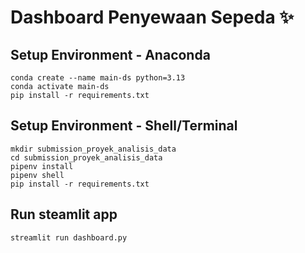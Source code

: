 # Dashboard Penyewaan Sepeda ✨

## Setup Environment - Anaconda

```
conda create --name main-ds python=3.13
conda activate main-ds
pip install -r requirements.txt
```

## Setup Environment - Shell/Terminal

```
mkdir submission_proyek_analisis_data
cd submission_proyek_analisis_data
pipenv install
pipenv shell
pip install -r requirements.txt
```

## Run steamlit app

```
streamlit run dashboard.py
```

